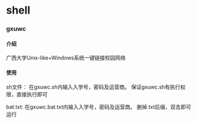 # shell

### gxuwc

#### 介绍
广西大学Unix-like+Windows系统一键链接校园网络

#### 使用
sh文件：
       在gxuwc.sh内输入入学号，密码及运营商。
       保证gxuwc.sh有执行权限，直接执行即可

bat.txt:
        在gxuwc.bat.txt内输入入学号，密码及运营商。
        删掉.txt后缀，双击即可运行
